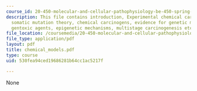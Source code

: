 ```yaml
---
course_id: 20-450-molecular-and-cellular-pathophysiology-be-450-spring-2005
description: This file contains introduction, Experimental chemical carcinogenesis,
  somatic mutation theory, chemical carcinogens, evidence for genetic mechanisms,
  gentoxic agents, epigenetic mechanisms, multistage carcinogenesis etc.
file_location: /coursemedia/20-450-molecular-and-cellular-pathophysiology-be-450-spring-2005/530fea94ced19686281b64cc1ac5217f_chemical_models.pdf
file_type: application/pdf
layout: pdf
title: chemical_models.pdf
type: course
uid: 530fea94ced19686281b64cc1ac5217f

---
```

None